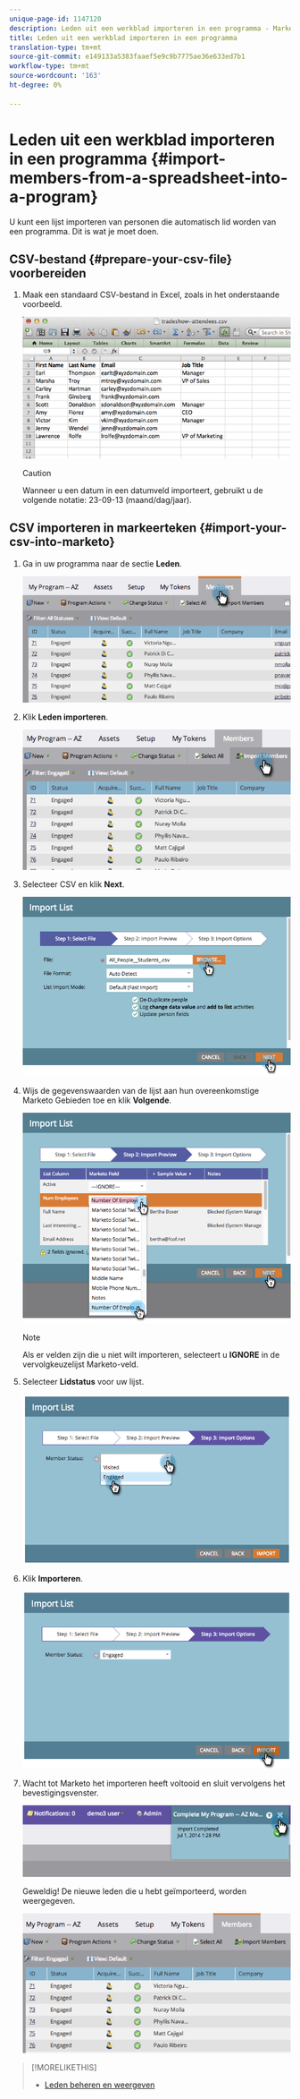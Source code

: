 ```yaml
---
unique-page-id: 1147120
description: Leden uit een werkblad importeren in een programma - Marketo Docs - Productdocumentatie
title: Leden uit een werkblad importeren in een programma
translation-type: tm+mt
source-git-commit: e149133a5383faaef5e9c9b7775ae36e633ed7b1
workflow-type: tm+mt
source-wordcount: '163'
ht-degree: 0%

---
```



# Leden uit een werkblad importeren in een programma {#import-members-from-a-spreadsheet-into-a-program}

U kunt een lijst importeren van personen die automatisch lid worden van een programma. Dit is wat je moet doen.

## CSV-bestand {#prepare-your-csv-file} voorbereiden

1. Maak een standaard CSV-bestand in Excel, zoals in het onderstaande voorbeeld.

   ![](assets/image2014-9-18-14-3a33-3a4.png)

   >[!CAUTION]
   >
   >Wanneer u een datum in een datumveld importeert, gebruikt u de volgende notatie: 23-09-13 (maand/dag/jaar).

## CSV importeren in markeerteken {#import-your-csv-into-marketo}

1. Ga in uw programma naar de sectie **Leden**.

   ![](assets/image2014-9-18-15-3a3-3a57.png)

1. Klik **Leden importeren**.

   ![](assets/image2014-9-18-15-3a38-3a14.png)

1. Selecteer CSV en klik **Next**.

   ![](assets/importlist1.png)

1. Wijs de gegevenswaarden van de lijst aan hun overeenkomstige Marketo Gebieden toe en klik **Volgende**.

   ![](assets/importlist12.png)

   >[!NOTE]
   >
   >Als er velden zijn die u niet wilt importeren, selecteert u **IGNORE** in de vervolgkeuzelijst Marketo-veld.

1. Selecteer **Lidstatus** voor uw lijst.

   ![](assets/image2014-9-18-15-3a41-3a32.png)

1. Klik **Importeren**.

   ![](assets/image2014-9-18-15-3a44-3a19.png)

1. Wacht tot Marketo het importeren heeft voltooid en sluit vervolgens het bevestigingsvenster.

   ![](assets/image2014-9-18-15-3a44-3a37.png)

   Geweldig! De nieuwe leden die u hebt geïmporteerd, worden weergegeven.

   ![](assets/image2014-9-18-15-3a45-3a16.png)

>[!MORELIKETHIS]
>
>* [Leden beheren en weergeven](manage-and-view-members.md)

>




